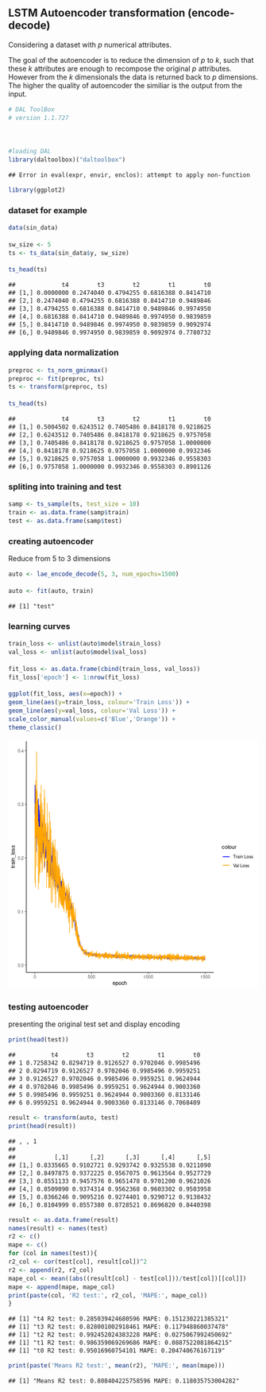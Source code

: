 ## LSTM Autoencoder transformation (encode-decode)

Considering a dataset with $p$ numerical attributes. 

The goal of the autoencoder is to reduce the dimension of $p$ to $k$, such that these $k$ attributes are enough to recompose the original $p$ attributes. However from the $k$ dimensionals the data is returned back to $p$ dimensions. The higher the quality of autoencoder the similiar is the output from the input. 


```r
# DAL ToolBox
# version 1.1.727



#loading DAL
library(daltoolbox)("daltoolbox")
```

```
## Error in eval(expr, envir, enclos): attempt to apply non-function
```

```r
library(ggplot2)
```

### dataset for example 


```r
data(sin_data)

sw_size <- 5
ts <- ts_data(sin_data$y, sw_size)

ts_head(ts)
```

```
##             t4        t3        t2        t1        t0
## [1,] 0.0000000 0.2474040 0.4794255 0.6816388 0.8414710
## [2,] 0.2474040 0.4794255 0.6816388 0.8414710 0.9489846
## [3,] 0.4794255 0.6816388 0.8414710 0.9489846 0.9974950
## [4,] 0.6816388 0.8414710 0.9489846 0.9974950 0.9839859
## [5,] 0.8414710 0.9489846 0.9974950 0.9839859 0.9092974
## [6,] 0.9489846 0.9974950 0.9839859 0.9092974 0.7780732
```

### applying data normalization


```r
preproc <- ts_norm_gminmax()
preproc <- fit(preproc, ts)
ts <- transform(preproc, ts)

ts_head(ts)
```

```
##             t4        t3        t2        t1        t0
## [1,] 0.5004502 0.6243512 0.7405486 0.8418178 0.9218625
## [2,] 0.6243512 0.7405486 0.8418178 0.9218625 0.9757058
## [3,] 0.7405486 0.8418178 0.9218625 0.9757058 1.0000000
## [4,] 0.8418178 0.9218625 0.9757058 1.0000000 0.9932346
## [5,] 0.9218625 0.9757058 1.0000000 0.9932346 0.9558303
## [6,] 0.9757058 1.0000000 0.9932346 0.9558303 0.8901126
```

### spliting into training and test


```r
samp <- ts_sample(ts, test_size = 10)
train <- as.data.frame(samp$train)
test <- as.data.frame(samp$test)
```

### creating autoencoder
Reduce from 5 to 3 dimensions


```r
auto <- lae_encode_decode(5, 3, num_epochs=1500)

auto <- fit(auto, train)
```

```
## [1] "test"
```

### learning curves


```r
train_loss <- unlist(auto$model$train_loss)
val_loss <- unlist(auto$model$val_loss)

fit_loss <- as.data.frame(cbind(train_loss, val_loss))
fit_loss['epoch'] <- 1:nrow(fit_loss)

ggplot(fit_loss, aes(x=epoch)) +
geom_line(aes(y=train_loss, colour='Train Loss')) +
geom_line(aes(y=val_loss, colour='Val Loss')) +
scale_color_manual(values=c('Blue','Orange')) +
theme_classic()
```

![plot of chunk unnamed-chunk-6](fig/lae_enc_decode/unnamed-chunk-6-1.png)

### testing autoencoder
presenting the original test set and display encoding


```r
print(head(test))
```

```
##          t4        t3        t2        t1        t0
## 1 0.7258342 0.8294719 0.9126527 0.9702046 0.9985496
## 2 0.8294719 0.9126527 0.9702046 0.9985496 0.9959251
## 3 0.9126527 0.9702046 0.9985496 0.9959251 0.9624944
## 4 0.9702046 0.9985496 0.9959251 0.9624944 0.9003360
## 5 0.9985496 0.9959251 0.9624944 0.9003360 0.8133146
## 6 0.9959251 0.9624944 0.9003360 0.8133146 0.7068409
```

```r
result <- transform(auto, test)
print(head(result))
```

```
## , , 1
## 
##           [,1]      [,2]      [,3]      [,4]      [,5]
## [1,] 0.8335665 0.9102721 0.9293742 0.9325538 0.9211090
## [2,] 0.8497875 0.9372225 0.9567075 0.9613564 0.9527729
## [3,] 0.8551133 0.9457576 0.9651478 0.9701200 0.9621026
## [4,] 0.8509090 0.9374314 0.9562368 0.9603302 0.9503958
## [5,] 0.8366246 0.9095216 0.9274401 0.9290712 0.9138432
## [6,] 0.8104999 0.8557380 0.8728521 0.8696820 0.8440398
```


```r
result <- as.data.frame(result)
names(result) <- names(test)
r2 <- c()
mape <- c()
for (col in names(test)){
r2_col <- cor(test[col], result[col])^2
r2 <- append(r2, r2_col)
mape_col <- mean((abs((result[col] - test[col]))/test[col])[[col]])
mape <- append(mape, mape_col)
print(paste(col, 'R2 test:', r2_col, 'MAPE:', mape_col))
}
```

```
## [1] "t4 R2 test: 0.285039424680596 MAPE: 0.151230221385321"
## [1] "t3 R2 test: 0.828001002918461 MAPE: 0.117948860037478"
## [1] "t2 R2 test: 0.992452024383228 MAPE: 0.0275067992450692"
## [1] "t1 R2 test: 0.986359069269686 MAPE: 0.0887522081864215"
## [1] "t0 R2 test: 0.95016960754101 MAPE: 0.204740676167119"
```

```r
print(paste('Means R2 test:', mean(r2), 'MAPE:', mean(mape)))
```

```
## [1] "Means R2 test: 0.808404225758596 MAPE: 0.118035753004282"
```

